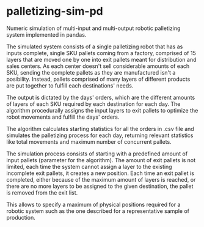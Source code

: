 # palletizing-sim-pd
Numeric simulation of multi-input and multi-output robotic palletizing system implemented in pandas.

The simulated system consists of a single palletizing robot that has as inputs complete, single SKU pallets coming from a factory, comprised of 15 layers that are moved one by one into exit pallets meant for distribution and sales centers. As each center doesn't sell considerable amounts of each SKU, sending the complete pallets as they are manufactured isn't a posibility. Instead, pallets comprised of many layers of different products are put together to fulfill each destinations' needs.

The output is dictated by the days' orders, which are the different amounts of layers of each SKU required by each destination for each day. The algorithm procedurally assigns the input layers to exit pallets to optimize the robot movements and fulfill the days' orders.

The algorithm calculates starting statistics for all the orders in .csv file and simulates the palletizing process for each day, returning relevant statistics like total movements and maximum number of concurrent pallets.

The simulation process consists of starting with a predefined amount of input pallets (parameter for the algorithm). The amount of exit pallets is not limited, each time the system cannot assign a layer to the existing incomplete exit pallets, it creates a new position. Each time an exit pallet is completed, either because of the maximum amount of layers is reached, or there are no more layers to be assigned to the given destination, the pallet is removed from the exit list.

This allows to specify a maximum of physical positions required for a robotic system such as the one described for a representative sample of production.
